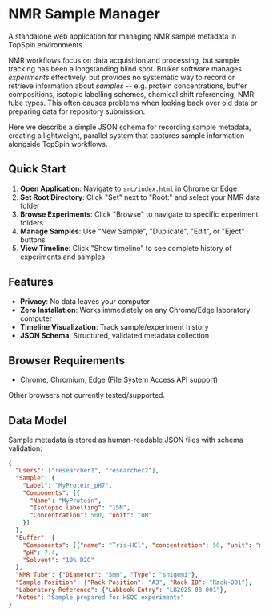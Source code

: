 # NMR Sample Manager

A standalone web application for managing NMR sample metadata in TopSpin environments.

NMR workflows focus on data acquisition and processing, but sample tracking has been a longstanding blind spot. Bruker software manages *experiments* effectively, but provides no systematic way to record or retrieve information about *samples* -- e.g. protein concentrations, buffer compositions, isotopic labelling schemes, chemical shift referencing, NMR tube types. This often causes problems when looking back over old data or preparing data for repository submission.

Here we describe a simple JSON schema for recording sample metadata, creating a lightweight, parallel system that captures sample information alongside TopSpin workflows.

## Quick Start

1. **Open Application**: Navigate to `src/index.html` in Chrome or Edge
2. **Set Root Directory**: Click "Set" next to "Root:" and select your NMR data folder
3. **Browse Experiments**: Click "Browse" to navigate to specific experiment folders
4. **Manage Samples**: Use "New Sample", "Duplicate", "Edit", or "Eject" buttons
5. **View Timeline**: Click "Show timeline" to see complete history of experiments and samples

## Features

- **Privacy**: No data leaves your computer
- **Zero Installation**: Works immediately on any Chrome/Edge laboratory computer
- **Timeline Visualization**: Track sample/experiment history
- **JSON Schema**: Structured, validated metadata collection

## Browser Requirements

- Chrome, Chromium, Edge (File System Access API support)

Other browsers not currently tested/supported.

## Data Model

Sample metadata is stored as human-readable JSON files with schema validation:

```json
{
  "Users": ["researcher1", "researcher2"],
  "Sample": {
    "Label": "MyProtein_pH7",
    "Components": [{
      "Name": "MyProtein",
      "Isotopic labelling": "15N",
      "Concentration": 500, "unit": "uM"
    }]
  },
  "Buffer": {
    "Components": [{"name": "Tris-HCl", "concentration": 50, "unit": "mM"}],
    "pH": 7.4,
    "Solvent": "10% D2O"
  },
  "NMR Tube": {"Diameter": "5mm", "Type": "shigemi"},
  "Sample Position": {"Rack Position": "A3", "Rack ID": "Rack-001"},
  "Laboratory Reference": {"Labbook Entry": "LB2025-08-001"},
  "Notes": "Sample prepared for HSQC experiments"
}
```